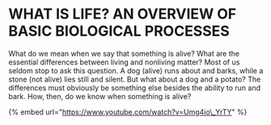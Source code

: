# WHAT IS LIFE? AN OVERVIEW OF BASIC BIOLOGICAL PROCESSES

What do we mean when we say that something is alive? What are the essential differences between living and nonliving matter? Most of us seldom stop to ask this question. A dog \(alive\) runs about and barks, while a stone \(not alive\) lies still and silent. But what about a dog and a potato? The differences must obviously be something else besides the ability to run and bark. How, then, do we know when something is alive?

{% embed url="https://www.youtube.com/watch?v=Umg4io\_YrTY" %}



